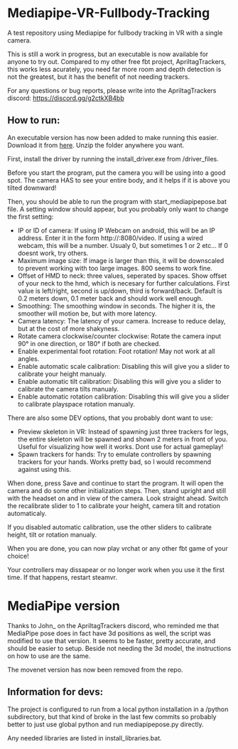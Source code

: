 # Mediapipe-VR-Fullbody-Tracking
A test repository using Mediapipe for fullbody tracking in VR with a single camera.

This is still a work in progress, but an executable is now available for anyone to try out. Compared to my other free fbt project, ApriltagTrackers, this works less acurately, you need far more room and depth detection is not the greatest, but it has the benefit of not needing trackers.

For any questions or bug reports, please write into the ApriltagTrackers discord: https://discord.gg/g2ctkXB4bb

## How to run:

An executable version has now been added to make running this easier. Download it from [here](https://github.com/ju1ce/Mediapipe-VR-Fullbody-Tracking/releases). Unzip the folder anywhere you want.

First, install the driver by running the install_driver.exe from /driver_files.

Before you start the program, put the camera you will be using into a good spot. The camera HAS to see your entire body, and it helps if it is above you tilted downward!

Then, you should be able to run the program with start_mediapipepose.bat file. A setting window should appear, but you probably only want to change the first setting:
- IP or ID of camera: If using IP Webcam on android, this will be an IP address. Enter it in the form http://<ip-here>:8080/video. If using a wired webcam, this will be a number. Usualy 0, but sometimes 1 or 2 etc... If 0 doesnt work, try others.
- Maximum image size: If image is larger than this, it will be downscaled to prevent working with too large images. 800 seems to work fine.
- Offset of HMD to neck: three values, seperated by spaces. Show offset of your neck to the hmd, which is necesary for further calculations. First value is left/right, second is up/down, third is forward/back. Default is 0.2 meters down, 0.1 meter back and should work well enough.
- Smoothing: The smoothing window in seconds. The higher it is, the smoother will motion be, but with more latency.
- Camera latency: The latency of your camera. Increase to reduce delay, but at the cost of more shakyness.
- Rotate camera clockwise/counter clockwise: Rotate the camera input 90° in one direction, or 180° if both are checked.
- Enable experimental foot rotation: Foot rotation! May not work at all angles.
- Enable automatic scale calibration: Disabling this will give you a slider to calibrate your height manualy.
- Enable automatic tilt calibration: Disabling this will give you a slider to calibrate the camera tilts manualy. 
- Enable automatic rotation calibration: Disabling this will give you a slider to calibrate playspace rotation manualy.
  
There are also some DEV options, that you probably dont want to use:
  - Preview skeleton in VR: Instead of spawning just three trackers for legs, the entire skeleton will be spawned and shown 2 meters in front of you. Useful for visualizing how well it works. Dont use for actual gameplay!
  - Spawn trackers for hands: Try to emulate controllers by spawning trackers for your hands. Works pretty bad, so I would recommend against using this.
  
When done, press Save and continue to start the program. It will open the camera and do some other initialization steps. Then, stand upright and still with the headset on and in view of the camera. Look straight ahead. Switch the recalibrate slider to 1 to calibrate your height, camera tilt and rotation automaticaly.
  
If you disabled automatic calibration, use the other sliders to calibrate height, tilt or rotation manualy.

When you are done, you can now play vrchat or any other fbt game of your choice!
  
Your controllers may dissapear or no longer work when you use it the first time. If that happens, restart steamvr.

# MediaPipe version 

Thanks to John_ on the ApriltagTrackers discord, who reminded me that MediaPipe pose does in fact have 3d positions as well, the script was modified to use that version. It seems to be faster, pretty accurate, and should be easier to setup. Beside not needing the 3d model, the instructions on how to use are the same.

The movenet version has now been removed from the repo.


## Information for devs:

The project is configured to run from a local python installation in a /python subdirectory, but that kind of broke in the last few commits so probably better to just use global python and run mediapipepose.py directly.

Any needed libraries are listed in install_libraries.bat.

